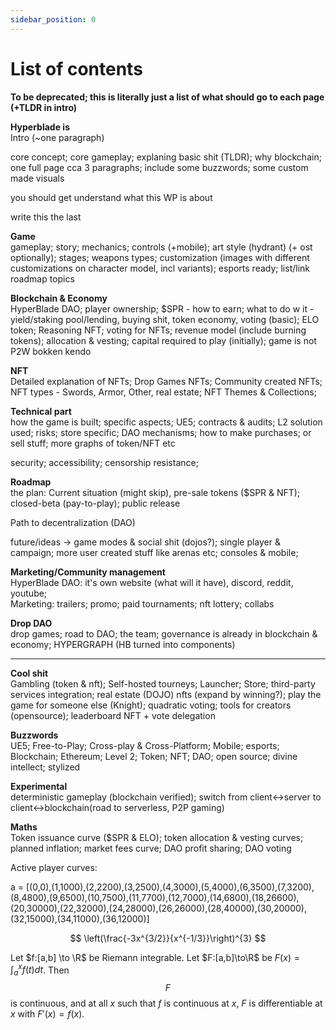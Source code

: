 ```yaml
---
sidebar_position: 0
---
```


# List of contents

**To be deprecated; this is literally just a list of what should go to each page (+TLDR in intro)**

**Hyperblade is** \
Intro (~one paragraph)

core concept; core gameplay; explaning basic shit (TLDR); why blockchain; one full page cca 3 paragraphs; include some buzzwords; some custom made visuals

you should get understand what this WP is about

write this the last

**Game** \
gameplay; story; mechanics; controls (+mobile); art style (hydrant) (+ ost optionally); stages; weapons types; customization (images with different customizations on character model, incl variants); esports ready; list/link roadmap topics

**Blockchain & Economy** \
HyperBlade DAO; player ownership; $SPR - how to earn; what to do w it - yield/staking pool/lending, buying shit, token economy, voting (basic); ELO token; Reasoning NFT; voting for NFTs; revenue model (include burning tokens); allocation & vesting; capital required to play (initially); game is not P2W bokken kendo

**NFT** \
Detailed explanation of NFTs; Drop Games NFTs; Community created NFTs; NFT types - Swords, Armor, Other, real estate; NFT Themes & Collections;

**Technical part** \
how the game is built; specific aspects; UE5; contracts & audits; L2 solution used; risks; store specific; DAO mechanisms; how to make purchases; or sell stuff; more graphs of token/NFT etc

security; accessibility; censorship resistance;

**Roadmap** \
the plan: Current situation (might skip), pre-sale tokens ($SPR & NFT); closed-beta (pay-to-play); public release

Path to decentralization (DAO)

future/ideas -> game modes & social shit (dojos?); single player & campaign; more user created stuff like arenas etc; consoles & mobile;

**Marketing/Community management** \
HyperBlade DAO: it's own website (what will it have), discord, reddit, youtube; \
Marketing: trailers; promo; paid tournaments; nft lottery; collabs

**Drop DAO** \
drop games; road to DAO; the team; governance is already in blockchain & economy; HYPERGRAPH (HB turned into components)

---

**Cool shit** \
Gambling (token & nft); Self-hosted tourneys; Launcher; Store; third-party services integration; real estate (DOJO) nfts (expand by winning?); play the game for someone else (Knight); quadratic voting; tools for creators (opensource); leaderboard NFT + vote delegation

**Buzzwords** \
UE5; Free-to-Play; Cross-play & Cross-Platform; Mobile; esports; Blockchain; Ethereum; Level 2; Token; NFT; DAO; open source; divine intellect; stylized

**Experimental** \
deterministic gameplay (blockchain verified); switch from client<->server to client<->blockchain(road to serverless, P2P gaming)

**Maths** \
Token issuance curve ($SPR & ELO); token allocation & vesting curves; planned inflation; market fees curve; DAO profit sharing; DAO voting

Active player curves:

a = [(0,0),(1,1000),(2,2200),(3,2500),(4,3000),(5,4000),(6,3500),(7,3200),(8,4800),(9,6500),(10,7500),(11,7700),(12,7000),(14,6800),(18,26600),(20,30000),(22,32000),(24,28000),(26,26000),(28,40000),(30,20000),(32,15000),(34,11000),(36,12000)]

$$
\left(\frac{-3x^{3/2}}{x^{-1/3}}\right)^{3}
$$

Let $f:[a,b] \to \R$ be Riemann integrable. Let $F:[a,b]\to\R$ be $F(x)=\int_{a}^{x}f(t)dt$. Then $$F$$ is continuous, and at all $x$ such that $f$ is continuous at $x$, $F$ is differentiable at $x$ with $F'(x)=f(x)$.
